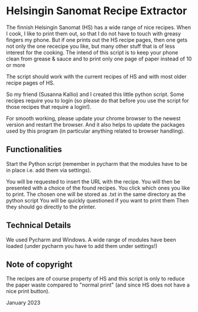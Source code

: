 # Helsingin Sanomat Recipe Extractor

The finnish Helsingin Sanomat (HS) has a wide range of nice recipes. When I cook, I like to print them out, so that I do not have to touch with greasy fingers my phone. But if one prints out the HS recipe pages, then one gets not only the one rececipe you like, but many other stuff that is of less interest for the cooking. The intend of this script is to keep your phone clean from grease & sauce and to print only one page of paper instead of 10 or more

The script should work with the current recipes of HS and with most older recipe pages of HS.

So my friend (Susanna Kallio) and I created this little python script. Some recipes require you to login (so please do that before you use the script for those recipes that require a login!).

For smooth working, please update your chrome browser to the newest version and restart the browser. And it also helps to update the packages used by this program (in particular anything related to browser handling).

## Functionalities

Start the Python script (remember in pycharm that the modules have to be in place i.e. add them via settings).

You will be requested to insert the URL with the recipe.
You will then be presented with a choice of the found recipes.
You click which ones you like to print.
The chosen one will be stored as .txt in the same directory as the python script 
You will be quickly questioned if you want to print them
Then they should go directly to the printer.

## Technical Details

We used Pycharm and Windows. A wide range of modules have been loaded (under pycharm you have to add them under settings!)

## Note of copyright

The recipes are of course property of HS and this script is only to reduce the paper waste compared to "normal print" (and since HS does not have a nice print button).

January 2023
